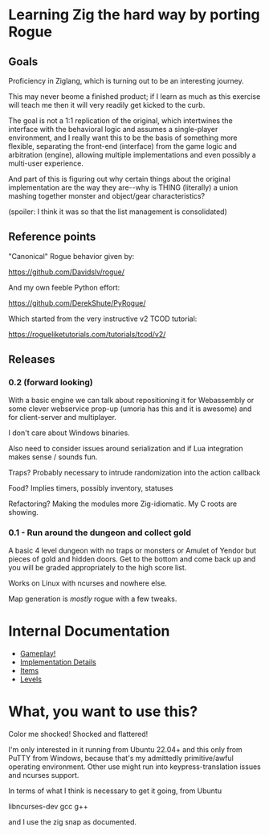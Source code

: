 # Learning Zig the hard way by porting Rogue

## Goals

Proficiency in Ziglang, which is turning out to be an interesting journey.

This may never beome a finished product; if I learn as much as this exercise
will teach me then it will very readily get kicked to the curb.

The goal is not a 1:1 replication of the original, which intertwines the
interface with the behavioral logic and assumes a single-player environment,
and I really want this to be the basis of something more flexible, separating
the front-end (interface) from the game logic and arbitration (engine),
allowing multiple implementations and even possibly a multi-user experience.

And part of this is figuring out why certain things about the original
implementation are the way they are--why is THING (literally) a union mashing
together monster and object/gear characteristics?

   (spoiler: I think it was so that the list management is consolidated)

## Reference points

"Canonical" Rogue behavior given by:

   https://github.com/Davidslv/rogue/

And my own feeble Python effort:

   https://github.com/DerekShute/PyRogue/

Which started from the very instructive v2 TCOD tutorial:

   https://rogueliketutorials.com/tutorials/tcod/v2/

## Releases

### 0.2 (forward looking)

With a basic engine we can talk about repositioning it for Webassembly or
some clever webservice prop-up (umoria has this and it is awesome) and for
client-server and multiplayer.

I don't care about Windows binaries.

Also need to consider issues around serialization and if Lua integration
makes sense / sounds fun.

Traps?  Probably necessary to intrude randomization into the action callback

Food?  Implies timers, possibly inventory, statuses

Refactoring?  Making the modules more Zig-idiomatic.  My C roots are showing.

### 0.1 - Run around the dungeon and collect gold

A basic 4 level dungeon with no traps or monsters or Amulet of Yendor but
pieces of gold and hidden doors.  Get to the bottom and come back up and
you will be graded appropriately to the high score list.

Works on Linux with ncurses and nowhere else.

Map generation is _mostly_ rogue with a few tweaks.

# Internal Documentation
  * [Gameplay!](/docs/gameplay.md)
  * [Implementation Details](/docs/implementation.md)
  * [Items](/docs/items.md)
  * [Levels](/docs/levels.md)

# What, you want to use this?

Color me shocked!  Shocked and flattered!

I'm only interested in it running from Ubuntu 22.04+ and this only from PuTTY
from Windows, because that's my admittedly primitive/awful operating
environment.  Other use might run into keypress-translation issues and ncurses
support.

In terms of what I think is necessary to get it going, from Ubuntu

libncurses-dev gcc g++

and I use the zig snap as documented.
